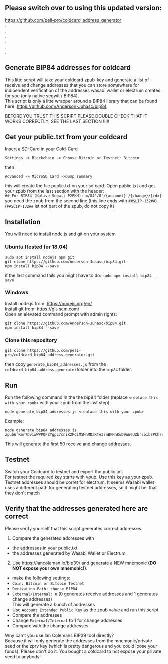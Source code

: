 
## Please switch over to using this updated version:

https://github.com/peli-pro/coldcard_address_generator  
.  
.  
.  
.  
.  
.  

## Generate BIP84 addresses for coldcard
This litte script will take your coldcard zpub-key and generate a list of receive and change addresses that you can store somewhere for indipendent verification of the addresses wasabi wallet or electrum creates for you (only native segwit / BIP84).  
This script is only a litte wrapper around a BIP84 library that can be found here: https://github.com/Anderson-Juhasc/bip84

BEFORE YOU TRUST THIS SCRIPT PLEASE DOUBLE CHECK THAT IT WORKS CORRECTLY, SEE THE LAST SECTION !!!!!

## Get your public.txt from your coldcard
Insert a SD-Card in your Cold-Card    
```
Settings -> Blockchain -> Choose Bitcoin or Testnet: Bitcoin
```
then 
```
Advanced -> MicroSD Card ->Dump summary
```
this will create the file public.txt on your sd card. 
Open public.txt and get your zpub from the last section with the header:  
`## For BIP84 (Native Segwit P2PKH): m/84'/0'/{account}'/{change}/{idx}`  
you need the zpub from the second line (this line ends with `##SLIP-132##`)  
(`##SLIP-132##` ist not part of the zpub, do not copy it)

## Installation
You will need to install node.js and git on your system
### Ubuntu (tested for 18.04)
```
sudo apt install nodejs npm git  
git clone https://github.com/Anderson-Juhasc/bip84.git
npm install bip84 --save
```     
if the last command fails you might have to do: `sudo npm install bip84 --save`
### Windows
Install node.js from: https://nodejs.org/en/  
Install git from: https://git-scm.com/  
Open an elevated command prompt with admin rights:  
```
git clone https://github.com/Anderson-Juhasc/bip84.git  
npm install bip84 --save  
 ```
### Clone this repository  
```
git clone https://github.com/peli-pro/coldcard_bip84_address_generator.git
```
then copy `generate_bip84_addresses.js` from the `coldcard_bip84_address_generator`folder into the `bip84` folder.


## Run
Run the following command in the the bip84 folder (replace `<replace this with your zpub>` with your zpub from the last step)  
```
node generate_bip84_addresses.js <replace this with your zpub>
``` 
Example:  
```
node generate_bip84_addresses.js zpub6rRmr7DviwWPPQFZYgpL7cniK2PCiMSMnMDaKTe37nBFHhKuD9uWeUZbrsoib7PChrvmNiw5uoAyamAFmioZx3uo2BVTKHi6YCRJUhZGHAz  
```
This will generate the first 50 receive and change addresses.

## Testnet
Switch your Coldcard to testnet and export the public.txt.  
For testnet the required key starts with vpub. Use this key as your zpub.
Testnet addresses should be corret for electrum.
It seems Wasabi wallet uses a different path for generating testnet addresses, so it might bei that they don't match


## Verify that the addresses generated here are correct
Please verify yourself that this script generates correct addresses.
1. Compare the generated addresses with  
  * the addresses in your public.txt 
  * the addresses generated by Wasabi Wallet or Electrum
2. Use https://iancoleman.io/bip39/ and generate a NEW mnemonic **(DO NOT expose your own mnemonic!)**.
  * make the following settings:
  * `Coin: Bitcoin or Bitcoin Testnet`
  * `Derivation Path: choose BIP84`
  * `External/Internal: 0` (0 generates receive addresses and 1 generates change addresses)  
  This will generate a bunch of addresses
  * Use `Account Extended Public Key` as the zpub value and run this script
  * Compare the addresses
  * Change `External/Internal` to 1 for change addresses
  * Compare with the change addresses
 
 
Why can't you use Ian Colemans BIP39 tool directly?  
Because it will only generate the addresses from the mnemonic/private seed or the zprv key (which is pretty dangerous and you could loose your funds). Please don't do it. You bought a coldcard to not expose your private seed to anybody!
